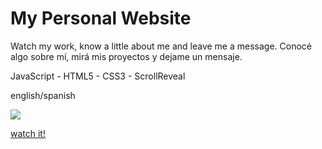 # My Personal Website

Watch my work, know a little about me and leave me a message.
Conocé algo sobre mí, mirá mis proyectos y dejame un mensaje.


JavaScript - HTML5 - CSS3 - ScrollReveal

english/spanish  

  
<img src='https://i.ibb.co/9ccRPsN/mili.jpg'>

[watch it!](https://miligaleano.github.io/VacunAr)



